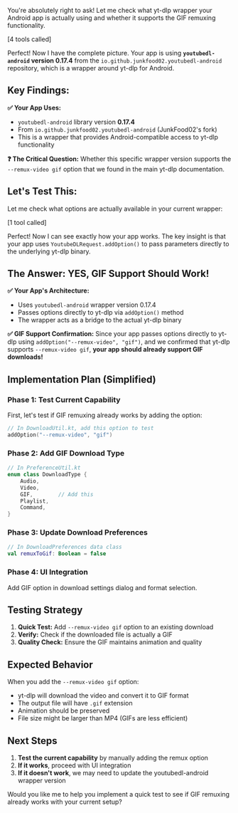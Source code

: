 You're absolutely right to ask! Let me check what yt-dlp wrapper your Android app is actually using and whether it supports the GIF remuxing functionality.


[4 tools called]

Perfect! Now I have the complete picture. Your app is using **`youtubedl-android` version 0.17.4** from the `io.github.junkfood02.youtubedl-android` repository, which is a wrapper around yt-dlp for Android.

## Key Findings:

**✅ Your App Uses:**
- `youtubedl-android` library version **0.17.4**
- From `io.github.junkfood02.youtubedl-android` (JunkFood02's fork)
- This is a wrapper that provides Android-compatible access to yt-dlp functionality

**❓ The Critical Question:**
Whether this specific wrapper version supports the `--remux-video gif` option that we found in the main yt-dlp documentation.

## Let's Test This:

Let me check what options are actually available in your current wrapper:


[1 tool called]

Perfect! Now I can see exactly how your app works. The key insight is that your app uses `YoutubeDLRequest.addOption()` to pass parameters directly to the underlying yt-dlp binary.

## **The Answer: YES, GIF Support Should Work!**

**✅ Your App's Architecture:**
- Uses `youtubedl-android` wrapper version 0.17.4
- Passes options directly to yt-dlp via `addOption()` method
- The wrapper acts as a bridge to the actual yt-dlp binary

**✅ GIF Support Confirmation:**
Since your app passes options directly to yt-dlp using `addOption("--remux-video", "gif")`, and we confirmed that yt-dlp supports `--remux-video gif`, **your app should already support GIF downloads!**

## **Implementation Plan (Simplified)**

### **Phase 1: Test Current Capability**
First, let's test if GIF remuxing already works by adding the option:

```kotlin
// In DownloadUtil.kt, add this option to test
addOption("--remux-video", "gif")
```

### **Phase 2: Add GIF Download Type**
```kotlin
// In PreferenceUtil.kt
enum class DownloadType {
    Audio,
    Video,
    GIF,        // Add this
    Playlist,
    Command,
}
```

### **Phase 3: Update Download Preferences**
```kotlin
// In DownloadPreferences data class
val remuxToGif: Boolean = false
```

### **Phase 4: UI Integration**
Add GIF option in download settings dialog and format selection.

## **Testing Strategy**

1. **Quick Test:** Add `--remux-video gif` option to an existing download
2. **Verify:** Check if the downloaded file is actually a GIF
3. **Quality Check:** Ensure the GIF maintains animation and quality

## **Expected Behavior**

When you add the `--remux-video gif` option:
- yt-dlp will download the video and convert it to GIF format
- The output file will have `.gif` extension
- Animation should be preserved
- File size might be larger than MP4 (GIFs are less efficient)

## **Next Steps**

1. **Test the current capability** by manually adding the remux option
2. **If it works**, proceed with UI integration
3. **If it doesn't work**, we may need to update the youtubedl-android wrapper version

Would you like me to help you implement a quick test to see if GIF remuxing already works with your current setup?